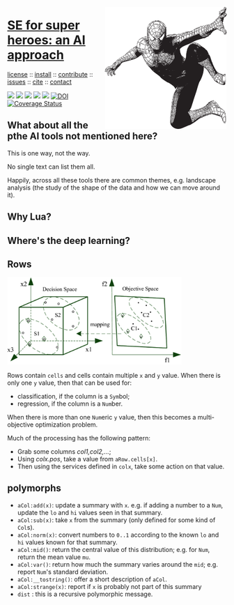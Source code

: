 <a class=sehero name=top><img align=right width=280 src="https://github.com/sehero/lua/blob/master/etc/doc/docs/assets/img/spiderman.png">
<h1><a href="/README.md#top">SE for super heroes: an AI approach</a></h1> 
<p> <a
href="https://github.com/sehero/lua/blob/master/LICENSE">license</a> :: <a
href="https://github.com/sehero/lua/blob/master/INSTALL.md#top">install</a> :: <a
href="https://github.com/sehero/lua/blob/master/CODE_OF_CONDUCT.md#top">contribute</a> :: <a
href="https://github.com/sehero/lua/issues">issues</a> :: <a
href="https://github.com/sehero/lua/blob/master/CITATION.md#top">cite</a> :: <a
href="https://github.com/sehero/lua/blob/master/CONTACT.md#top">contact</a> </p><p> 
<img src="https://img.shields.io/badge/license-mit-red">   
<img src="https://img.shields.io/badge/language-lua-orange">    
<img src="https://img.shields.io/badge/purpose-ai,se-blueviolet">
<img src="https://img.shields.io/badge/platform-mac,*nux-informational">
<a href="https://travis-ci.org/github/sehero/lua"><img 
src="https://travis-ci.org/sehero/lua.svg?branch=master"></a>
<a href="https://zenodo.org/badge/latestdoi/263210595"><img src="https://zenodo.org/badge/263210595.svg" alt="DOI"></a>
<a href='https://coveralls.io/github/sehero/lua?branch=master'><img src='https://coveralls.io/repos/github/sehero/lua/badge.svg?branch=master' alt='Coverage Status' /></a></p>



## What about all the pthe AI tools not mentioned here?

This is one way, not the way.

No single text can list them all.

Happily, across all these tools there are common themes, e.g.
landscape analysis (the study of the shape of the data and
how we can move around it). 

## Why Lua?

## Where's the deep learning?

## Rows

<img width=400 src="http://github.com/sehero/lua/blob/master/doc/etc/img/spaces.png">

Rows contain `cells` and cells 
contain multiple `x` and `y` value.  When there is only one `y`
value, then that can be used for:

- classification, if the column is a `Sym`bol;
- regression, if the column is a `Num`ber.

When there is more than one `Num`eric `y` value, then this becomes
a multi-objective optimization problem.

Much of the processing has the following pattern:

- Grab some columns _col1,col2,..._;
- Using _colx.pos_, take a value from `aRow.cells[x]`.
- Then using the services defined in `colx`, take some action on that value.

## polymorphs

- `aCol:add(x)`:  update a summary with `x`. e.g. if adding a number to a `Num`, update
  the `lo` and `hi` values seen in that summary.
- `aCol:sub(x)`: take `x` from the summary (only defined for some kind of `Col`s). 
- `aCol:norm(x)`: convert numbers to `0..1` according to  the known `lo` and `hi` values
  known for that summary.
- `aCol:mid()`: return the central value of this distribution; e.g. for `Num`, return
  the mean value `mu`.
- `aCol:var()`: return how much the summary varies around the `mid`; e.g. report `Num`'s
  standard deviation.
- `aCol:__tostring()`: offer a short description of `aCol`.
- `aCol:strange(x)`: report if `x` is probably not part of this summary
- `dist` : this is a recursive polymorphic  message. 

